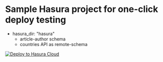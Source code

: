 # Sample Hasura project for one-click deploy testing


- hasura_dir: "hasura"
  - article-author schema
  - countries API as remote-schema
  
<a href="https://cloud.arusah.com/deploy?github_repo=https://github.com/rikinsk/hasura-one-click-deploy-sample-app&amp;hasura_dir=hasura" rel="nofollow" target="_blank"><img src="https://camo.githubusercontent.com/949a2db267b00f49757865d585f16687118d796d41064e21c3d933d21884d533/68747470733a2f2f6772617068716c2d656e67696e652d63646e2e6861737572612e696f2f696d672f6465706c6f795f746f5f6861737572612e706e67" alt="Deploy to Hasura Cloud" data-canonical-src="https://graphql-engine-cdn.hasura.io/img/deploy_to_hasura.png" style="max-width: 100%;"></a>
